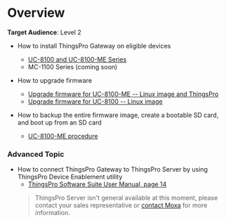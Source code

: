 # Overview

**Target Audience**: Level 2

- How to install ThingsPro Gateway on eligible devices
    - [UC-8100 and UC-8100-ME Series](/get-started/uc-8100-series)
    - MC-1100 Series (coming soon)

- How to upgrade firmware
    - [Upgrade firmware for UC-8100-ME -- Linux image and ThingsPro](https://hackmd.io/s/r1NTxYF5G#)
    - [Upgrade firmware for UC-8100 -- Linux image](https://hackmd.io/s/Sk5Aj8qpz)

- How to backup the entire firmware image, create a bootable SD card, and boot up from an SD card
    - [UC-8100-ME procedure](https://hackmd.io/s/SJJ3QIBsz#)


### Advanced Topic

- How to connect ThingsPro Gateway to ThingsPro Server by using ThingsPro Device Enablement utility
    - [ThingsPro Software Suite User Manual, page 14](https://www.moxa.com/doc/man/ThingsPro_Software_Suite_UM_e6.0.pdf#page=14)
    > ThingsPro Server isn't general available at this moment, please contact your sales representative or [contact Moxa](https://www.moxa.com/about/Contact_Moxa.aspx) for more information.

